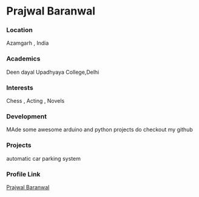 # Prajwal Baranwal 

### Location

Azamgarh , India

### Academics

Deen dayal Upadhyaya College,Delhi

### Interests

Chess , Acting , Novels 

### Development

MAde some awesome arduino and python projects do checkout my github 

### Projects
automatic car parking system 
### Profile Link

[Prajwal Baranwal](https://github.com/Prajwal-Baranwal)
